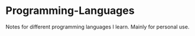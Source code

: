 # Programming-Languages
Notes for different programming languages I learn. Mainly for personal use.
